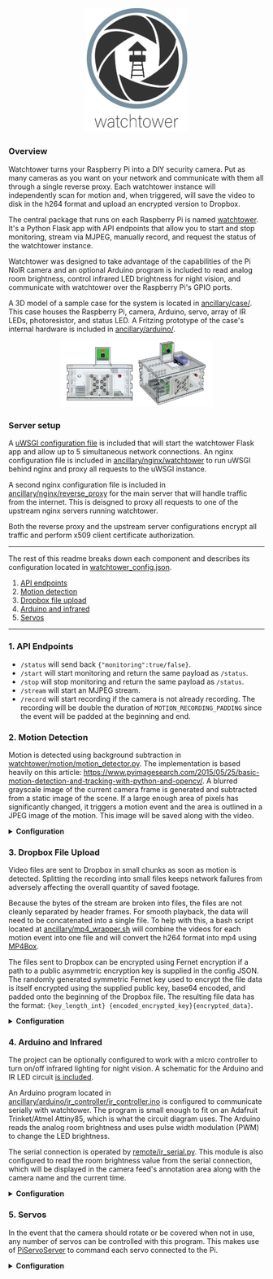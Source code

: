 
<p class="aligncenter">
    <img src="ancillary/watchtower.png" width="200" />
</p>

<style>
.aligncenter {
    text-align: center;
}
</style>

### Overview

Watchtower turns your Raspberry Pi into a DIY security camera. Put as many cameras as you want on your network and communicate with them all through a single reverse proxy. Each watchtower instance will independently scan for motion and, when triggered, will save the video to disk in the h264 format and upload an encrypted version to Dropbox.

The central package that runs on each Raspberry Pi is named [watchtower](watchtower). It's a Python Flask app with API endpoints that allow you to start and stop monitoring, stream via MJPEG, manually record, and request the status of the watchtower instance.

Watchtower was designed to take advantage of the capabilities of the Pi NoIR camera and an optional Arduino program is included to read analog room brightness, control infrared LED brightness for night vision, and communicate with watchtower over the Raspberry Pi's GPIO ports.

A 3D model of a sample case for the system is located in [ancillary/case/](ancillary/case/). This case houses the Raspberry Pi, camera, Arduino, servo, array of IR LEDs, photoresistor, and status LED. A Fritzing prototype of the case's internal hardware is included in [ancillary/arduino/](ancillary/arduino).

<p class="aligncenter">
    <img src="ancillary/case/Case_XRay.png" width="300" />
</p>

### Server setup

A [uWSGI configuration file](wsgi.ini) is included that will start the watchtower Flask app and allow up to 5 simultaneous network connections. An nginx configuration file is included in [ancillary/nginx/watchtower](ancillary/nginx/watchtower) to run uWSGI behind nginx and proxy all requests to the uWSGI instance.

A second nginx configuration file is included in [ancillary/nginx/reverse_proxy](ancillary/nginx/reverse_proxy) for the main server that will handle traffic from the internet. This is deisgned to proxy all requests to one of the upstream nginx servers running watchtower.

Both the reverse proxy and the upstream server configurations encrypt all traffic and perform x509 client certificate authorization.

---

The rest of this readme breaks down each component and describes its configuration located in [watchtower_config.json](config/watchtower_config.json).
 1. [API endpoints](#1-api-endpoints)
 2. [Motion detection](#2-motion-detection)
 3. [Dropbox file upload](#3-dropbox-file-upload)
 4. [Arduino and infrared](#4-arduinoinfrared)
 5. [Servos](#5-servos)
 
 ---

 ### 1. API Endpoints

- `/status` will send back `{"monitoring":true/false}`. 
- `/start` will start monitoring and return the same payload as `/status`.
- `/stop` will stop monitoring and return the same payload as `/status`.
- `/stream` will start an MJPEG stream.
- `/record` will start recording if the camera is not already recording. The recording will be double the duration of  `MOTION_RECORDING_PADDING` since the event will be padded at the beginning and end.

### 2. Motion Detection

Motion is detected using background subtraction in [watchtower/motion/motion_detector.py](motion/motion_detector.py). The implementation is based heavily on this article: https://www.pyimagesearch.com/2015/05/25/basic-motion-detection-and-tracking-with-python-and-opencv/. A blurred grayscale image of the current camera frame is generated and subtracted from a static image of the scene. If a large enough area of pixels has significantly changed, it triggers a motion event and the area is outlined in a JPEG image of the motion. This image will be saved along with the video.

<details>
  <summary><b>Configuration</b></summary>
  
All motion properties are prefixed with `MOTION_` in the config file:
- `MAX_EVENT_TIME` is the maximum number of seconds for a single recording before a new base frame is selected. This is a failsafe to avoid infinitely recording in the event that the scene is permanently altered.
- `MIN_TRIGGER_AREA` the minimum percentage (represented as a float between 0 and 1) of the image that must be detected as motion before a motion event is triggered.
- `MIN_PIXEL_DELTA_TRIGGER` the minimum delta value between the base frame and current frame that marks the pixel as a motion area. This is on a scale of 0-255.
- `RECORDING_PADDING` the number of seconds to record before and after motion occurs.
</details>


### 3. Dropbox File Upload

Video files are sent to Dropbox in small chunks as soon as motion is detected. Splitting the recording into small files keeps network failures from adversely affecting the overall quantity of saved footage.

Because the bytes of the stream are broken into files, the files are not cleanly separated by header frames. For smooth playback, the data will need to be concatenated into a single file. To help with this, a bash script located at [ancillary/mp4_wrapper.sh](ancillary/mp4_wrapper.sh) will combine the videos for each motion event into one file and will convert the h264 format into mp4 using [MP4Box](https://gpac.wp.imt.fr/mp4box/).

The files sent to Dropbox can be encrypted using Fernet encryption if a path to a public asymmetric encryption key is supplied in the config JSON. The randomly generated symmetric Fernet key used to encrypt the file data is itself encrypted using the supplied public key, base64 encoded, and padded onto the beginning of the Dropbox file. The resulting file data has the format: `{key_length_int} {encoded_encrypted_key}{encrypted_data}`.   

<details>
  <summary><b>Configuration</b></summary>

All Dropbox properties are prefixed with `DROPBOX_` in the config file. Dropbox can be disabled by deleting all items prefixed wtih `DROPBOX_`.
- `FILE_CHUNK_MB` determines the maximum file size in megabytes that will be uploaded to Dropbox. Files are saved in series using the name `video#.h264` like `video0.h264`, `video1.h264`, etc.
- `API_TOKEN` is the Dropbox API token for your account.
- `PUBLIC_KEY_PATH` the path to the public asymmetric key. If `null` is supplied, the Dropbox files are not encrypted. **Encryption is strongly recommended.**
</details>

### 4. Arduino and Infrared

The project can be optionally configured to work with a micro controller to turn on/off infrared lighting for night vision. A schematic for the Arduino and IR LED circuit [is included](/ancillary/arduino).

An Arduino program located in [ancillary/arduino/ir_controller/ir_controller.ino](ancillary/arduino/ir_controller/ir_controller.ino) is configured to communicate serially with watchtower. The program is small enough to fit on an Adafruit Trinket/Atmel Attiny85, which is what the circuit diagram uses. The Arduino reads the analog room brightness and uses pulse width modulation (PWM) to change the LED brightness.

The serial connection is operated by [remote/ir_serial.py](remote/ir_serial.py). This module is also configured to read the room brightness value from the serial connection, which will be displayed in the camera feed's annotation area along with the camera name and the current time.

<details>
  <summary><b>Configuration</b></summary>

All infrared properties are prefixed with `INFRA_` in the config file:
- `ENABLED` will determine if infrared is used. If `false`, the `ir_serial` module will be not be used.
- `BAUDRATE` is the baudrate of the serial connection.
- `ON_COMMAND` is the string written over the serial connection that turns on the room brightness sensing and IR controls.
- `OFF_COMMAND` string that turns off the room brightness sensing and IR controls.
- `PORT` is the location of the serial connection, like `"/dev/serial0"` on Raspbian.
- `TIMEOUT` is the time in seconds to wait for serial transmission timeouts.
- `UPDATE_HZ` the number serial loops per second. Each loop writes any pending commands and reads the room brightness. 
</details>

 ### 5. Servos
 
 In the event that the camera should rotate or be covered when not in use, any number of servos can be controlled with this program. This makes use of [PiServoServer](https://github.com/johnnewman/PiServoServer) to command each servo connected to the Pi.  
 
 <details>
  <summary><b>Configuration</b></summary>

 In the `SERVOS` array, each object represents one physical servo and contains:
 - `BOARD_PIN` the board numbering pin of the servo
 - `ANGLE_ON` the angle (from 0-180) of the servo for the on state
 - `ANGLE_OFF` the angle (from 0-180) of the servo for the off state 
</details>
